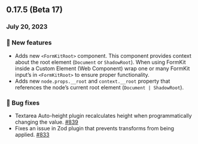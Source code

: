 ## 0.17.5 (Beta 17)

### July 20, 2023

### 💪 New features

- Adds new `<FormKitRoot>` component. This component provides context about the root element (`Document` or `ShadowRoot`). When using FormKit inside a Custom Element (Web Component) wrap one or many FormKit input’s in `<FormKitRoot>` to ensure proper functionality.
- Adds new `node.props.__root` and `context.__root` property that references the node’s current root element (`Document | ShadowRoot`).

### 🐛 Bug fixes

- Textarea Auto-height plugin recalculates height when programmatically changing the value. [#839](https://github.com/formkit/formkit/issues/839)
- Fixes an issue in Zod plugin that prevents transforms from being applied. [#833](https://github.com/formkit/formkit/issues/833)